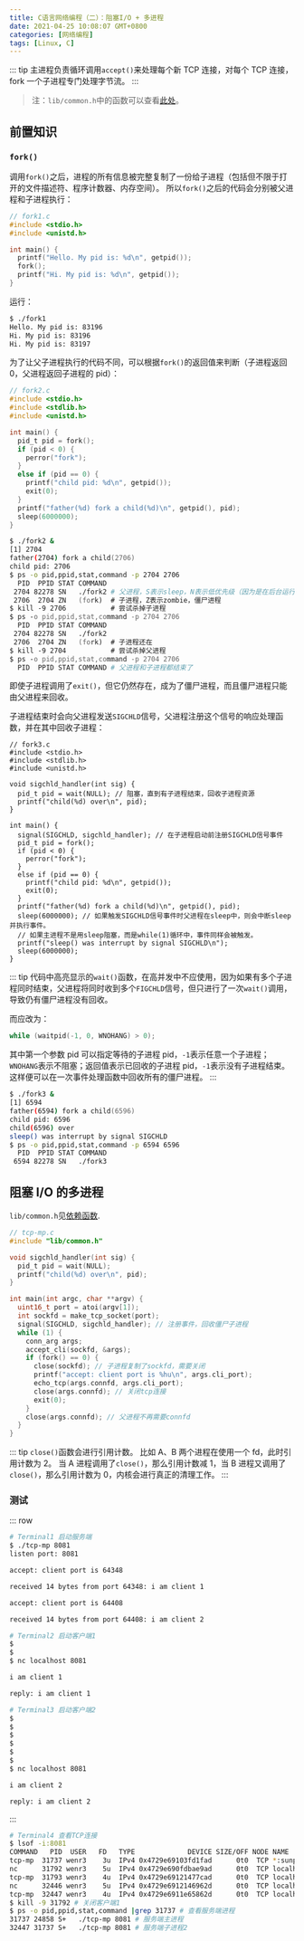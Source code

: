 ```yaml
---
title: C语言网络编程（二）：阻塞I/O + 多进程
date: 2021-04-25 10:08:07 GMT+0800
categories: [网络编程]
tags: [Linux, C]
---
```


::: tip
主进程负责循环调用`accept()`来处理每个新 TCP 连接，对每个 TCP 连接，fork 一个子进程专门处理字节流。
:::

<!-- more -->

> 注：`lib/common.h`中的函数可以查看[此处](./lib.md)。

## 前置知识

### `fork()`

调用`fork()`之后，进程的所有信息被完整复制了一份给子进程（包括但不限于打开的文件描述符、程序计数器、内存空间）。
所以`fork()`之后的代码会分别被父进程和子进程执行：

```c
// fork1.c
#include <stdio.h>
#include <unistd.h>

int main() {
  printf("Hello. My pid is: %d\n", getpid());
  fork();
  printf("Hi. My pid is: %d\n", getpid());
}
```

运行：

```zsh
$ ./fork1
Hello. My pid is: 83196
Hi. My pid is: 83196
Hi. My pid is: 83197
```

为了让父子进程执行的代码不同，可以根据`fork()`的返回值来判断（子进程返回 0，父进程返回子进程的 pid）：

```c
// fork2.c
#include <stdio.h>
#include <stdlib.h>
#include <unistd.h>

int main() {
  pid_t pid = fork();
  if (pid < 0) {
    perror("fork");
  }
  else if (pid == 0) {
    printf("child pid: %d\n", getpid());
    exit(0);
  }
  printf("father(%d) fork a child(%d)\n", getpid(), pid);
  sleep(6000000);
}
```

```zsh
$ ./fork2 &
[1] 2704
father(2704) fork a child(2706)
child pid: 2706
$ ps -o pid,ppid,stat,command -p 2704 2706
  PID  PPID STAT COMMAND
 2704 82278 SN   ./fork2 # 父进程，S表示sleep，N表示低优先级（因为是在后台运行）
 2706  2704 ZN   (fork)  # 子进程，Z表示zombie，僵尸进程
$ kill -9 2706           # 尝试杀掉子进程
$ ps -o pid,ppid,stat,command -p 2704 2706
  PID  PPID STAT COMMAND
 2704 82278 SN   ./fork2
 2706  2704 ZN   (fork)  # 子进程还在
$ kill -9 2704           # 尝试杀掉父进程
$ ps -o pid,ppid,stat,command -p 2704 2706
  PID  PPID STAT COMMAND # 父进程和子进程都结束了
```

即使子进程调用了`exit()`，但它仍然存在，成为了僵尸进程，而且僵尸进程只能由父进程来回收。

子进程结束时会向父进程发送`SIGCHLD`信号，父进程注册这个信号的响应处理函数，并在其中回收子进程：

```c{7}
// fork3.c
#include <stdio.h>
#include <stdlib.h>
#include <unistd.h>

void sigchld_handler(int sig) {
  pid_t pid = wait(NULL); // 阻塞，直到有子进程结束，回收子进程资源
  printf("child(%d) over\n", pid);
}

int main() {
  signal(SIGCHLD, sigchld_handler); // 在子进程启动前注册SIGCHLD信号事件
  pid_t pid = fork();
  if (pid < 0) {
    perror("fork");
  }
  else if (pid == 0) {
    printf("child pid: %d\n", getpid());
    exit(0);
  }
  printf("father(%d) fork a child(%d)\n", getpid(), pid);
  sleep(6000000); // 如果触发SIGCHLD信号事件时父进程在sleep中，则会中断sleep并执行事件。
  // 如果主进程不是用sleep阻塞，而是while(1)循环中，事件同样会被触发。
  printf("sleep() was interrupt by signal SIGCHLD\n");
  sleep(6000000);
}
```

::: tip
代码中高亮显示的`wait()`函数，在高并发中不应使用，因为如果有多个子进程同时结束，父进程将同时收到多个`FIGCHLD`信号，但只进行了一次`wait()`调用，导致仍有僵尸进程没有回收。

而应改为：

```c
while (waitpid(-1, 0, WNOHANG) > 0);
```

其中第一个参数 pid 可以指定等待的子进程 pid，`-1`表示任意一个子进程；`WNOHANG`表示不阻塞；返回值表示已回收的子进程 pid，`-1`表示没有子进程结束。
这样便可以在一次事件处理函数中回收所有的僵尸进程。
:::

```zsh
$ ./fork3 &
[1] 6594
father(6594) fork a child(6596)
child pid: 6596
child(6596) over
sleep() was interrupt by signal SIGCHLD
$ ps -o pid,ppid,stat,command -p 6594 6596
  PID  PPID STAT COMMAND
 6594 82278 SN   ./fork3
```

## 阻塞 I/O 的多进程

`lib/common.h`见[依赖函数](./lib).

```c
// tcp-mp.c
#include "lib/common.h"

void sigchld_handler(int sig) {
  pid_t pid = wait(NULL);
  printf("child(%d) over\n", pid);
}

int main(int argc, char **argv) {
  uint16_t port = atoi(argv[1]);
  int sockfd = make_tcp_socket(port);
  signal(SIGCHLD, sigchld_handler); // 注册事件，回收僵尸子进程
  while (1) {
    conn_arg args;
    accept_cli(sockfd, &args);
    if (fork() == 0) {
      close(sockfd); // 子进程复制了sockfd，需要关闭
      printf("accept: client port is %hu\n", args.cli_port);
      echo_tcp(args.connfd, args.cli_port);
      close(args.connfd); // 关闭tcp连接
      exit(0);
    }
    close(args.connfd); // 父进程不再需要connfd
  }
}
```

::: tip
`close()`函数会进行引用计数。
比如 A、B 两个进程在使用一个 fd，此时引用计数为 2。
当 A 进程调用了`close()`，那么引用计数减 1，当 B 进程又调用了`close()`，那么引用计数为 0，内核会进行真正的清理工作。
:::

### 测试

::: row

```zsh
# Terminal1 启动服务端
$ ./tcp-mp 8081
listen port: 8081

accept: client port is 64348

received 14 bytes from port 64348: i am client 1

accept: client port is 64408

received 14 bytes from port 64408: i am client 2
```

```zsh
# Terminal2 启动客户端1
$
$
$ nc localhost 8081

i am client 1

reply: i am client 1
```

```zsh
# Terminal3 启动客户端2
$
$
$
$
$
$
$ nc localhost 8081

i am client 2

reply: i am client 2
```

:::

```zsh
# Terminal4 查看TCP连接
$ lsof -i:8081
COMMAND   PID  USER   FD   TYPE             DEVICE SIZE/OFF NODE NAME
tcp-mp  31737 wenr3    3u  IPv4 0x4729e69103fd1fad      0t0  TCP *:sunproxyadmin (LISTEN) # 服务端主进程
nc      31792 wenr3    5u  IPv4 0x4729e690fdbae9ad      0t0  TCP localhost:64348->localhost:sunproxyadmin (ESTABLISHED) # 客户端1
tcp-mp  31793 wenr3    4u  IPv4 0x4729e69121477cad      0t0  TCP localhost:sunproxyadmin->localhost:64348 (ESTABLISHED) # 服务端子进程1
nc      32446 wenr3    5u  IPv4 0x4729e6912146962d      0t0  TCP localhost:64408->localhost:sunproxyadmin (ESTABLISHED) # 客户端1
tcp-mp  32447 wenr3    4u  IPv4 0x4729e6911e65862d      0t0  TCP localhost:sunproxyadmin->localhost:64408 (ESTABLISHED) # 服务端子进程2
$ kill -9 31792 # 关闭客户端1
$ ps -o pid,ppid,stat,command |grep 31737 # 查看服务端进程
31737 24858 S+   ./tcp-mp 8081 # 服务端主进程
32447 31737 S+   ./tcp-mp 8081 # 服务端子进程2
```

